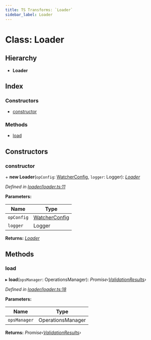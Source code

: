 ```yaml
---
title: TS Transforms: `Loader`
sidebar_label: Loader
---
```


# Class: Loader

## Hierarchy

* **Loader**

## Index

### Constructors

* [constructor](loader.md#constructor)

### Methods

* [load](loader.md#load)

## Constructors

###  constructor

\+ **new Loader**(`opConfig`: [WatcherConfig](../interfaces/watcherconfig.md), `logger`: Logger): *[Loader](loader.md)*

*Defined in [loader/loader.ts:11](https://github.com/terascope/teraslice/blob/d8feecc03/packages/ts-transforms/src/loader/loader.ts#L11)*

**Parameters:**

Name | Type |
------ | ------ |
`opConfig` | [WatcherConfig](../interfaces/watcherconfig.md) |
`logger` | Logger |

**Returns:** *[Loader](loader.md)*

## Methods

###  load

▸ **load**(`opsManager`: OperationsManager): *Promise‹[ValidationResults](../interfaces/validationresults.md)›*

*Defined in [loader/loader.ts:18](https://github.com/terascope/teraslice/blob/d8feecc03/packages/ts-transforms/src/loader/loader.ts#L18)*

**Parameters:**

Name | Type |
------ | ------ |
`opsManager` | OperationsManager |

**Returns:** *Promise‹[ValidationResults](../interfaces/validationresults.md)›*
